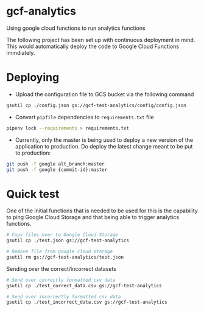 # gcf-analytics

Using google cloud functions to run analytics functions

The following project has been set up with continuous deployment in mind. This would automatically deploy the code to Google Cloud Functions immdiately.

# Deploying

- Upload the configuration file to GCS bucket via the following command

```bash
gsutil cp ./config.json gs://gcf-test-analytics/config/config.json
```

- Convert `pipfile` dependencies to `requirements.txt` file

```bash
pipenv lock --requirements > requirements.txt
```

- Currently, only the master is being used to deploy a new version of the application to production.
  Do deploy the latest change meant to be put to production:

```bash
git push -f google alt_branch:master
git push -f google {commit-id}:master
```

# Quick test

One of the initial functions that is needed to be used for this is the capability to ping Google Cloud Storage and that being able to trigger analytics functions.

```bash
# Copy files over to Google Cloud Storage
gsutil cp ./test.json gs://gcf-test-analytics

# Remove file from google cloud storage
gsutil rm gs://gcf-test-analytics/test.json
```

Sending over the correct/incorrect datasets

```bash
# Send over correctly formatted csv data
gsutil cp ./test_correct_data.csv gs://gcf-test-analytics

# Send over incorrectly formatted csv data
gsutil cp ./test_incorrect_data.csv gs://gcf-test-analytics
```
